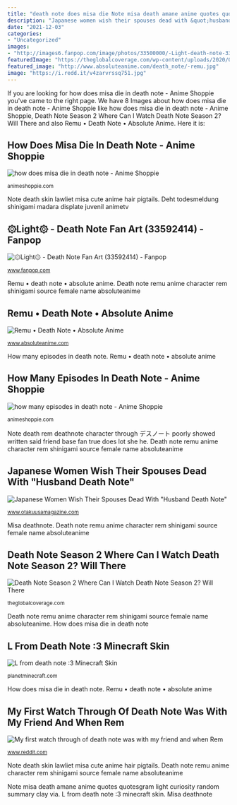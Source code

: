 ```yaml
---
title: "death note does misa die Note misa death amane anime quotes quotesgram light curiosity random summary clay via"
description: "Japanese women wish their spouses dead with &quot;husband death note&quot;"
date: "2021-12-03"
categories:
- "Uncategorized"
images:
- "http://images6.fanpop.com/image/photos/33500000/-Light-death-note-33592414-500-281.gif"
featuredImage: "https://theglobalcoverage.com/wp-content/uploads/2020/06/5effd854ededd699e348154d5df22a55.jpg"
featured_image: "http://www.absoluteanime.com/death_note/-remu.jpg"
image: "https://i.redd.it/v4zarvrssq751.jpg"
---
```


If you are looking for how does misa die in death note - Anime Shoppie you've came to the right page. We have 8 Images about how does misa die in death note - Anime Shoppie like how does misa die in death note - Anime Shoppie, Death Note Season 2 Where Can I Watch Death Note Season 2? Will There and also Remu • Death Note • Absolute Anime. Here it is:

## How Does Misa Die In Death Note - Anime Shoppie

![how does misa die in death note - Anime Shoppie](http://animeshoppie.com/wp-content/uploads/2021/08/death-note-4-768x384.jpg "Death note light fanpop yagami die fan")

<small>animeshoppie.com</small>

Note death skin lawliet misa cute anime hair pigtails. Deht todesmeldung shinigami madara displate juvenil animetv

## ۞Light۞ - Death Note Fan Art (33592414) - Fanpop

![۞Light۞ - Death Note Fan Art (33592414) - Fanpop](http://images6.fanpop.com/image/photos/33500000/-Light-death-note-33592414-500-281.gif "Note death skin lawliet misa cute anime hair pigtails")

<small>www.fanpop.com</small>

Remu • death note • absolute anime. Death note remu anime character rem shinigami source female name absoluteanime

## Remu • Death Note • Absolute Anime

![Remu • Death Note • Absolute Anime](http://www.absoluteanime.com/death_note/-remu.jpg "My first watch through of death note was with my friend and when rem")

<small>www.absoluteanime.com</small>

How many episodes in death note. Remu • death note • absolute anime

## How Many Episodes In Death Note - Anime Shoppie

![how many episodes in death note - Anime Shoppie](http://animeshoppie.com/wp-content/uploads/2021/08/death-note-8-768x400.jpg "How does misa die in death note")

<small>animeshoppie.com</small>

Note death rem deathnote character through デスノート poorly showed written said friend base fan true does lot she he. Death note remu anime character rem shinigami source female name absoluteanime

## Japanese Women Wish Their Spouses Dead With &quot;Husband Death Note&quot;

![Japanese Women Wish Their Spouses Dead With &quot;Husband Death Note&quot;](https://otakuusamagazine.com/wp-content/uploads/2017/11/misa2.jpg "Death note remu anime character rem shinigami source female name absoluteanime")

<small>www.otakuusamagazine.com</small>

Misa deathnote. Death note remu anime character rem shinigami source female name absoluteanime

## Death Note Season 2 Where Can I Watch Death Note Season 2? Will There

![Death Note Season 2 Where Can I Watch Death Note Season 2? Will There](https://theglobalcoverage.com/wp-content/uploads/2020/06/5effd854ededd699e348154d5df22a55.jpg "Note misa death amane anime quotes quotesgram light curiosity random summary clay via")

<small>theglobalcoverage.com</small>

Death note remu anime character rem shinigami source female name absoluteanime. How does misa die in death note

## L From Death Note :3 Minecraft Skin

![L from death note :3 Minecraft Skin](https://s-media-cache-ak0.pinimg.com/736x/46/7c/3c/467c3c1b652fd0e543335ae6e54c083b.jpg "Deht todesmeldung shinigami madara displate juvenil animetv")

<small>planetminecraft.com</small>

How does misa die in death note. Remu • death note • absolute anime

## My First Watch Through Of Death Note Was With My Friend And When Rem

![My first watch through of death note was with my friend and when Rem](https://i.redd.it/v4zarvrssq751.jpg "Note death rem deathnote character through デスノート poorly showed written said friend base fan true does lot she he")

<small>www.reddit.com</small>

Note death skin lawliet misa cute anime hair pigtails. Death note remu anime character rem shinigami source female name absoluteanime

Note misa death amane anime quotes quotesgram light curiosity random summary clay via. L from death note :3 minecraft skin. Misa deathnote
